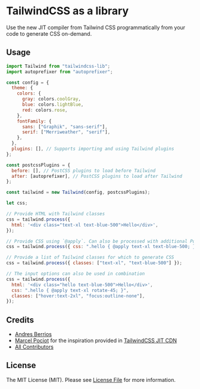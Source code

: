 # TailwindCSS as a library

Use the new JIT compiler from Tailwind CSS programmatically from your code to
generate CSS on-demand.

## Usage

```js
import Tailwind from "tailwindcss-lib";
import autoprefixer from "autoprefixer";

const config = {
  theme: {
    colors: {
      gray: colors.coolGray,
      blue: colors.lightBlue,
      red: colors.rose,
    },
    fontFamily: {
      sans: ["Graphik", "sans-serif"],
      serif: ["Merriweather", "serif"],
    },
  },
  plugins: [], // Supports importing and using Tailwind plugins
};

const postcssPlugins = {
  before: [], // PostCSS plugins to load before Tailwind
  after: [autoprefixer], // PostCSS plugins to load after Tailwind
};

const tailwind = new Tailwind(config, postcssPlugins);

let css;

// Provide HTML with Tailwind classes
css = tailwind.process({
  html: '<div class="text-xl text-blue-500">Hello</div>',
});

// Provide CSS using `@apply`. Can also be processed with additional PostCSS plugins
css = tailwind.process({ css: ".hello { @apply text-xl text-blue-500; }" });

// Provide a list of Tailwind classes for which to generate CSS
css = tailwind.process({ classes: ["text-xl", "text-blue-500"] });

// The input options can also be used in combination
css = tailwind.process({
  html: '<div class="hello text-blue-500">Hello</div>',
  css: ".hello { @apply text-xl rotate-45; }",
  classes: ["hover:text-2xl", "focus:outline-none"],
});
```

## Credits

- [Andres Berrios](https://github.com/andresberrios)
- [Marcel Pociot](https://github.com/mpociot) for the inspiration provided in
  [TailwindCSS JIT CDN](https://github.com/beyondcode/tailwindcss-jit-cdn)
- [All Contributors](../../contributors)

## License

The MIT License (MIT). Please see [License File](LICENSE) for more information.
